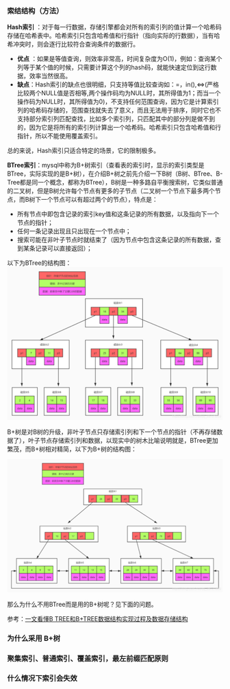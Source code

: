 ### 索结结构（方法）

 **Hash索引** ：对于每一行数据，存储引擎都会对所有的索引列的值计算一个哈希码存储在哈希表中。哈希索引只包含哈希值和行指针（指向实际的行数据），当有哈希冲突时，则会逐行比较符合查询条件的数据行。

 -  **优点** ：如果是等值查询，则效率非常高，时间复杂度为O(1)，例如：查询某个列等于某个值的时候，只需要计算这个列的hash码，就能快速定位到这行数据，效率当然很高。
 -  **缺点**：Hash索引的缺点也很明细，只支持等值比较查询如：=，in(),<=>(严格比较两个NULL值是否相等,两个操作码均为NULL时，其所得值为1；而当一个操作码为NULL时，其所得值为0)，不支持任何范围查询，因为它是计算索引列的哈希码存储的，范围查找就失去了意义，而且无法用于排序，同时它也不支持部分索引列匹配查找，比如多个索引列，只匹配其中的部分列是做不到的，因为它是将所有的索引列计算出一个哈希码。哈希索引只包含哈希值和行指针，所以不能使用覆盖索引。

总的来说，Hash索引只适合特定的场景，它的限制极多。

**BTree索引**：mysql中称为B+树索引（查看表的索引时，显示的索引类型是BTree，实际实现的是B+树），在介绍B+树之前先介绍一下B树（B树、BTree、B-Tree都是同一个概念，都称为BTree），B树是一种多路自平衡搜索树，它类似普通的二叉树，但是B树允许每个节点有更多的子节点（二叉树一个节点下最多两个节点，而B树下一个节点可以有超过两个的节点），特点是：

- 所有节点中即包含记录的索引key值和这条记录的所有数据，以及指向下一个节点的指针；
- 任何一条记录出现且只出现在一个节点中；
- 搜索可能在非叶子节点时就结束了（因为节点中包含这条记录的所有数据，查到某条记录可以直接返回）；

以下为BTree的结构图：
![输入图片说明](image.png)

B+树是对B树的升级，非叶子节点只存储索引列和下一个节点的指针（不再存储数据了），叶子节点存储索引列和数据，以现实中的树木比喻说明就是，BTree更加繁茂，而B+树相对精简，以下为B+树的结构图：

![输入图片说明](../image.png)

那么为什么不用BTree而是用的B+树呢？见下面的问题。

参考：[一文看懂B TREE和B+TREE数据结构实现过程及数据存储结构](https://blog.csdn.net/qq_28721869/article/details/115803481)


### 为什么采用 B+树

### 聚集索引、普通索引、覆盖索引，最左前缀匹配原则

### 什么情况下索引会失效